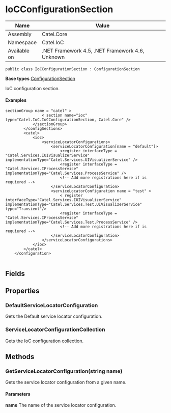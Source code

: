 

# IoCConfigurationSection

Name|Value
---|---
Assembly|Catel.Core
Namespace|Catel.IoC
Available on|.NET Framework 4.5, .NET Framework 4.6, Unknown

```
public class IoCConfigurationSection : ConfigurationSection
```

**Base types**
[ConfigurationSection]()


IoC configuration section.

#### Examples

```
sectionGroup name = "catel" >
                < section name="ioc" type="Catel.IoC.IoCConfigurationSection, Catel.Core" />
            </sectionGroup>
        </configSections>
        <catel>
            <ioc>
                <serviceLocatorConfigurations>
                    <serviceLocatorConfiguration[name = "default"]>
                        <register interfaceType = "Catel.Services.IUIVisualizerService" implementationType="Catel.Services.UIVisualizerService" />
                        <register interfaceType = "Catel.Services.IProcessService" implementationType="Catel.Services.ProcessService" />
                        <!-- Add more registrations here if is requiered -->
                    </serviceLocatorConfiguration>
                    <serviceLocatorConfiguration name = "test" >
                        < register interfaceType="Catel.Services.IUIVisualizerService" implementationType="Catel.Services.Test.UIVisualizerService" type="Transient"/>
                        <register interfaceType = "Catel.Services.IProcessService" implementationType="Catel.Services.Test.ProcessService" />
                        <!-- Add more registrations here if is requiered -->
                    </serviceLocatorConfiguration>
                </serviceLocatorConfigurations>
            </ioc>
        </catel>
    </configuration>
     
```



## Fields

## Properties

### DefaultServiceLocatorConfiguration

Gets the Default service locator configuration.



### ServiceLocatorConfigurationCollection

Gets the IoC configuration collection.



## Methods

### GetServiceLocatorConfiguration(string name)

Gets the service locator configuration from a given name.

#### Parameters

**name**
The name of the service locator configuration.



